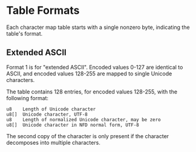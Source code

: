 # Table Formats

Each character map table starts with a single nonzero byte, indicating the table's format.

## Extended ASCII

Format 1 is for "extended ASCII". Encoded values 0-127 are identical to ASCII, and encoded values 128-255 are mapped to single Unicode characters.

The table contains 128 entries, for encoded values 128-255, with the following format:

    u8    Length of Unicode character
    u8[]  Unicode character, UTF-8
    u8    Length of normalized Unicode character, may be zero
    u8[]  Unicode character in NFD normal form, UTF-8

The second copy of the character is only present if the character decomposes into multiple characters.
